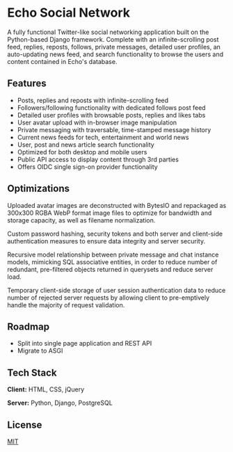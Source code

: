 
# Echo Social Network

A fully functional Twitter-like social networking application built on the Python-based Django framework. Complete with an infinite-scrolling post feed, replies, reposts, follows, private messages, detailed user profiles, an auto-updating news feed, and search functionality to browse the users and content contained in Echo's database.


## Features

- Posts, replies and reposts with infinite-scrolling feed
- Followers/following functionality with dedicated follows post feed
- Detailed user profiles with browsable posts, replies and likes tabs
- User avatar upload with in-browser image manipulation
- Private messaging with traversable, time-stamped message history
- Current news feeds for tech, entertainment and world news
- User, post and news article search functionality
- Optimized for both desktop and mobile users
- Public API access to display content through 3rd parties
- Offers OIDC single sign-on provider functionality

## Optimizations

Uploaded avatar images are deconstructed with BytesIO and repackaged as 300x300 RGBA WebP format image files to optimize for bandwidth and storage capacity, as well as filename normalization.

Custom password hashing, security tokens and both server and client-side authentication measures to ensure data integrity and server security.

Recursive model relationship between private message and chat instance models, mimicking SQL associative entities, in order to reduce number of redundant, pre-filtered objects returned in querysets and reduce server load.

Temporary client-side storage of user session authentication data to reduce number of rejected server requests by allowing client to pre-emptively handle the majority of request validation.

## Roadmap

- Split into single page application and REST API
- Migrate to ASGI

## Tech Stack

**Client:** HTML, CSS, jQuery

**Server:** Python, Django, PostgreSQL

## License

[MIT](https://choosealicense.com/licenses/mit/)

